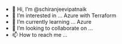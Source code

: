 - 👋 Hi, I’m @schiranjeevipatnaik
- 👀 I’m interested in ... Azure with Terraform
- 🌱 I’m currently learning ... Azure
- 💞️ I’m looking to collaborate on ...
- 📫 How to reach me ...

<!---
schiranjeevipatnaik/schiranjeevipatnaik is a ✨ special ✨ repository because its `README.md` (this file) appears on your GitHub profile.
You can click the Preview link to take a look at your changes.
--->
